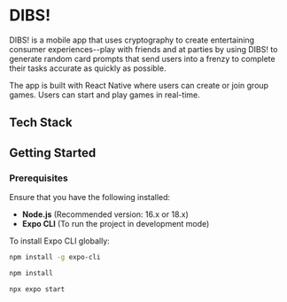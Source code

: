 # DIBS!

DIBS! is a mobile app that uses cryptography to create entertaining consumer experiences--play with friends and at parties by using DIBS! to generate random card prompts that send users into a frenzy to complete their tasks accurate as quickly as possible.

The app is built with React Native where users can create or join group games. Users can start and play games in real-time.

## Tech Stack


## Getting Started

### Prerequisites

Ensure that you have the following installed:

- **Node.js** (Recommended version: 16.x or 18.x)
- **Expo CLI** (To run the project in development mode)

To install Expo CLI globally:

```bash
npm install -g expo-cli

npm install

npx expo start
